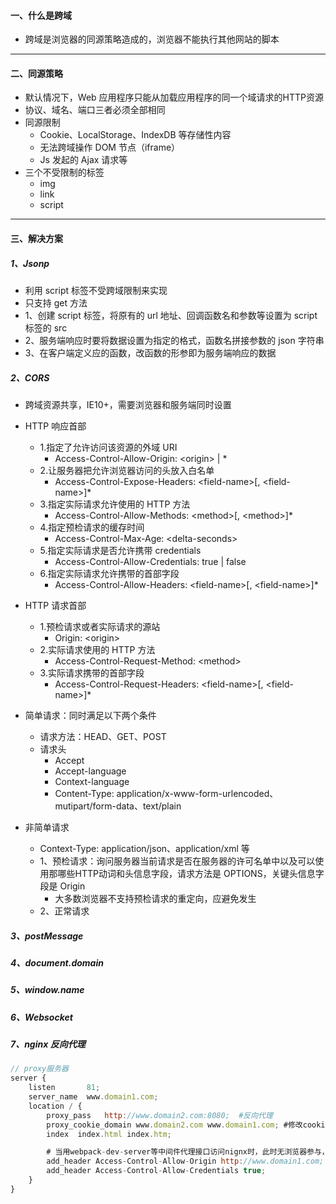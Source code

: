 #### 一、什么是跨域

+ 跨域是浏览器的同源策略造成的，浏览器不能执行其他网站的脚本

---

#### 二、同源策略

+ 默认情况下，Web 应用程序只能从加载应用程序的同一个域请求的HTTP资源
+ 协议、域名、端口三者必须全部相同
+ 同源限制
  + Cookie、LocalStorage、IndexDB 等存储性内容
  + 无法跨域操作 DOM 节点（iframe）
  + Js 发起的 Ajax 请求等
+ 三个不受限制的标签
  + img
  + link
  + script

---

#### 三、解决方案

##### 1、Jsonp

+ 利用 script 标签不受跨域限制来实现
+ 只支持 get 方法
+ 1、创建 script 标签，将原有的 url 地址、回调函数名和参数等设置为 script 标签的 src
+ 2、服务端响应时要将数据设置为指定的格式，函数名拼接参数的 json 字符串
+ 3、在客户端定义应的函数，改函数的形参即为服务端响应的数据

##### 2、CORS

+ 跨域资源共享，IE10+，需要浏览器和服务端同时设置

+ HTTP 响应首部
  + 1.指定了允许访问该资源的外域 URI
    + Access-Control-Allow-Origin: \<origin> | *
  + 2.让服务器把允许浏览器访问的头放入白名单
    + Access-Control-Expose-Headers: \<field-name>[, \<field-name>]*
  + 3.指定实际请求允许使用的 HTTP 方法
    + Access-Control-Allow-Methods: \<method>[, \<method>]*
  + 4.指定预检请求的缓存时间
    + Access-Control-Max-Age: \<delta-seconds>
  + 5.指定实际请求是否允许携带 credentials
    + Access-Control-Allow-Credentials: true | false
  + 6.指定实际请求允许携带的首部字段
    + Access-Control-Allow-Headers: \<field-name>[, \<field-name>]*

+ HTTP 请求首部
  + 1.预检请求或者实际请求的源站
    + Origin: \<origin>
  + 2.实际请求使用的 HTTP 方法
    + Access-Control-Request-Method: \<method>
  + 3.实际请求携带的首部字段
    + Access-Control-Request-Headers: \<field-name>[, \<field-name>]*

+ 简单请求：同时满足以下两个条件
  + 请求方法：HEAD、GET、POST
  + 请求头
    + Accept
    + Accept-language
    + Context-language
    + Content-Type: application/x-www-form-urlencoded、mutipart/form-data、text/plain

+ 非简单请求
  + Context-Type: application/json、application/xml 等
  + 1、预检请求：询问服务器当前请求是否在服务器的许可名单中以及可以使用那哪些HTTP动词和头信息字段，请求方法是 OPTIONS，关键头信息字段是 Origin
    + 大多数浏览器不支持预检请求的重定向，应避免发生
  + 2、正常请求

##### 3、postMessage

##### 4、document.domain

##### 5、window.name

##### 6、Websocket

##### 7、nginx 反向代理

```js
// proxy服务器
server {
    listen       81;
    server_name  www.domain1.com;
    location / {
        proxy_pass   http://www.domain2.com:8080;  #反向代理
        proxy_cookie_domain www.domain2.com www.domain1.com; #修改cookie里域名
        index  index.html index.htm;

        # 当用webpack-dev-server等中间件代理接口访问nignx时，此时无浏览器参与，故没有同源限制，下面的跨域配置可不启用
        add_header Access-Control-Allow-Origin http://www.domain1.com;  #当前端只跨域不带cookie时，可为*
        add_header Access-Control-Allow-Credentials true;
    }
}
```
